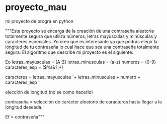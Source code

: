 # proyecto_mau
mi proyecto de progra en python

"""Este proyecto se encarga de la creación de una contraseña aleatoria totalmente segura que utiliza números, letras mayúsculas y minúsculas y caracteres especiales. Yo creo que es interesante ya que podrás elegir la longitud de tu contraseña lo cual hace que sea una contraseña totalmente segura. El algoritmo que describe mi proyecto es el siguiente:

 Eo letras_mayusculas = (A-Z)
 letras_minusculas = (a-z)
 numeros = (0-9)
caracteres_esp = ($%!&?¡*)

caracteres = letras_mayusculas ´+ letras_minusculas + numero + caracteres_esp

elección de longitud (no se como hacerlo)

contraseña = selección de carácter aleatorio de caracteres hasta llegar a la longitud deseada.

Ef = contraseña"""
